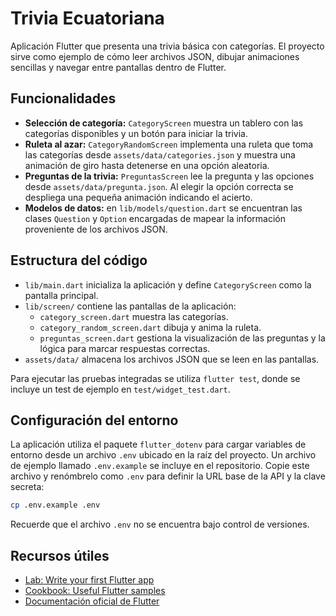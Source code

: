 # Trivia Ecuatoriana

Aplicación Flutter que presenta una trivia básica con categorías. El proyecto
sirve como ejemplo de cómo leer archivos JSON, dibujar animaciones sencillas y
navegar entre pantallas dentro de Flutter.

## Funcionalidades

- **Selección de categoría:** `CategoryScreen` muestra un tablero con las
  categorías disponibles y un botón para iniciar la trivia.
- **Ruleta al azar:** `CategoryRandomScreen` implementa una ruleta que toma las
  categorías desde `assets/data/categories.json` y muestra una animación de
  giro hasta detenerse en una opción aleatoria.
- **Preguntas de la trivia:** `PreguntasScreen` lee la pregunta y las opciones
  desde `assets/data/pregunta.json`. Al elegir la opción correcta se despliega
  una pequeña animación indicando el acierto.
- **Modelos de datos:** en `lib/models/question.dart` se encuentran las clases
  `Question` y `Option` encargadas de mapear la información proveniente de los
  archivos JSON.

## Estructura del código

- `lib/main.dart` inicializa la aplicación y define `CategoryScreen` como la
  pantalla principal.
- `lib/screen/` contiene las pantallas de la aplicación:
  - `category_screen.dart` muestra las categorías.
  - `category_random_screen.dart` dibuja y anima la ruleta.
  - `preguntas_screen.dart` gestiona la visualización de las preguntas y la
    lógica para marcar respuestas correctas.
- `assets/data/` almacena los archivos JSON que se leen en las pantallas.

Para ejecutar las pruebas integradas se utiliza `flutter test`, donde se incluye
un test de ejemplo en `test/widget_test.dart`.

## Configuración del entorno

La aplicación utiliza el paquete `flutter_dotenv` para cargar variables de
entorno desde un archivo `.env` ubicado en la raíz del proyecto. Un archivo
de ejemplo llamado `.env.example` se incluye en el repositorio. Copie este
archivo y renómbrelo como `.env` para definir la URL base de la API y la clave
secreta:

```bash
cp .env.example .env
```

Recuerde que el archivo `.env` no se encuentra bajo control de versiones.

## Recursos útiles

- [Lab: Write your first Flutter app](https://docs.flutter.dev/get-started/codelab)
- [Cookbook: Useful Flutter samples](https://docs.flutter.dev/cookbook)
- [Documentación oficial de Flutter](https://docs.flutter.dev/)
